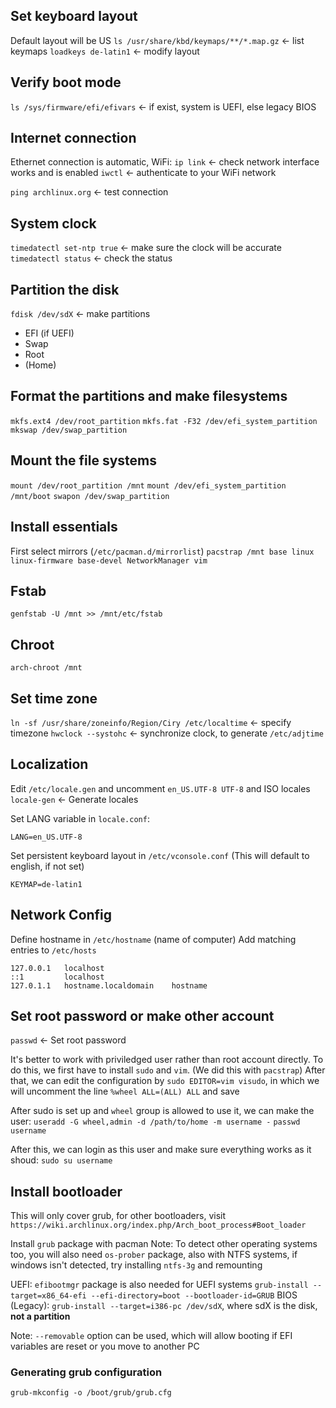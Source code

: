## Set keyboard layout
Default layout will be US
`ls /usr/share/kbd/keymaps/**/*.map.gz` <- list keymaps
`loadkeys de-latin1` <- modify layout

## Verify boot mode
`ls /sys/firmware/efi/efivars` <- if exist, system is UEFI, else legacy BIOS

## Internet connection
Ethernet connection is automatic, WiFi:
`ip link` <- check network interface works and is enabled
`iwctl` <- authenticate to your WiFi network

`ping archlinux.org` <- test connection

## System clock
`timedatectl set-ntp true` <- make sure the clock will be accurate
`timedatectl status` <- check the status

## Partition the disk
`fdisk /dev/sdX` <- make partitions
- EFI (if UEFI)
- Swap
- Root
- (Home)

## Format the partitions and make filesystems
`mkfs.ext4 /dev/root_partition`
`mkfs.fat -F32 /dev/efi_system_partition`
`mkswap /dev/swap_partition`

## Mount the file systems
`mount /dev/root_partition /mnt`
`mount /dev/efi_system_partition /mnt/boot`
`swapon /dev/swap_partition`

## Install essentials
First select mirrors (`/etc/pacman.d/mirrorlist`)
`pacstrap /mnt base linux linux-firmware base-devel NetworkManager vim`

## Fstab
`genfstab -U /mnt >> /mnt/etc/fstab`

## Chroot
`arch-chroot /mnt`

## Set time zone
`ln -sf /usr/share/zoneinfo/Region/Ciry /etc/localtime` <- specify timezone
`hwclock --systohc` <- synchronize clock, to generate `/etc/adjtime`

## Localization
Edit `/etc/locale.gen` and uncomment `en_US.UTF-8 UTF-8` and ISO locales
`locale-gen` <- Generate locales

Set LANG variable in `locale.conf`:
```
LANG=en_US.UTF-8
```

Set persistent keyboard layout in `/etc/vconsole.conf`
(This will default to english, if not set)
```
KEYMAP=de-latin1
```

## Network Config
Define hostname in `/etc/hostname` (name of computer)
Add matching entries to `/etc/hosts`
```
127.0.0.1	localhost
::1			localhost
127.0.1.1	hostname.localdomain	hostname
```

## Set root password or make other account
`passwd` <- Set root password

It's better to work with priviledged user rather than root account directly.
To do this, we first have to install `sudo` and `vim`. (We did this with `pacstrap`)
After that, we can edit the configuration by `sudo EDITOR=vim visudo`, in which we will uncomment the line `%wheel ALL=(ALL) ALL` and save

After sudo is set up and `wheel` group is allowed to use it, we can make the user:
`useradd -G wheel,admin -d /path/to/home -m username -`
`passwd username`

After this, we can login as this user and make sure everything works as it shoud:
`sudo su username`

## Install bootloader
This will only cover grub, for other bootloaders, visit `https://wiki.archlinux.org/index.php/Arch_boot_process#Boot_loader`

Install `grub` package with pacman
Note: To detect other operating systems too, you will also need `os-prober` package, also with NTFS systems, if windows isn't detected, try installing `ntfs-3g` and remounting


UEFI:
`efibootmgr` package is also needed for UEFI systems
`grub-install --target=x86_64-efi --efi-directory=boot --bootloader-id=GRUB`
BIOS (Legacy):
`grub-install --target=i386-pc /dev/sdX`, where sdX is the disk, **not a partition**

Note: `--removable` option can be used, which will allow booting if EFI variables are reset or you move to another PC

### Generating grub configuration
`grub-mkconfig -o /boot/grub/grub.cfg`
